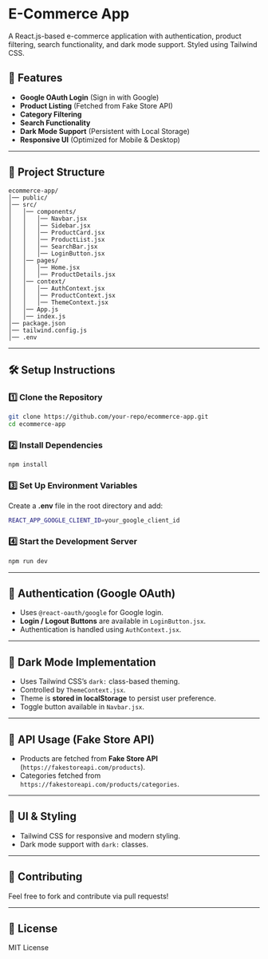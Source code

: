 # E-Commerce App

A React.js-based e-commerce application with authentication, product filtering, search functionality, and dark mode support. Styled using Tailwind CSS.

## 🚀 Features
- **Google OAuth Login** (Sign in with Google)
- **Product Listing** (Fetched from Fake Store API)
- **Category Filtering**
- **Search Functionality**
- **Dark Mode Support** (Persistent with Local Storage)
- **Responsive UI** (Optimized for Mobile & Desktop)

---

## 📂 Project Structure
```
ecommerce-app/
│── public/
│── src/
│   │── components/
│   │   │── Navbar.jsx
│   │   │── Sidebar.jsx
│   │   │── ProductCard.jsx
│   │   │── ProductList.jsx
│   │   │── SearchBar.jsx
│   │   │── LoginButton.jsx
│   │── pages/
│   │   │── Home.jsx
│   │   │── ProductDetails.jsx
│   │── context/
│   │   │── AuthContext.jsx
│   │   │── ProductContext.jsx
│   │   │── ThemeContext.jsx
│   │── App.js
│   │── index.js
│── package.json
│── tailwind.config.js
│── .env
```

---

## 🛠️ Setup Instructions

### 1️⃣ Clone the Repository
```sh
git clone https://github.com/your-repo/ecommerce-app.git
cd ecommerce-app
```

### 2️⃣ Install Dependencies
```sh
npm install
```

### 3️⃣ Set Up Environment Variables
Create a **.env** file in the root directory and add:
```sh
REACT_APP_GOOGLE_CLIENT_ID=your_google_client_id
```

### 4️⃣ Start the Development Server
```sh
npm run dev
```

---

## 🔑 Authentication (Google OAuth)
- Uses `@react-oauth/google` for Google login.
- **Login / Logout Buttons** are available in `LoginButton.jsx`.
- Authentication is handled using `AuthContext.jsx`.

---

## 🌙 Dark Mode Implementation
- Uses Tailwind CSS’s `dark:` class-based theming.
- Controlled by `ThemeContext.jsx`.
- Theme is **stored in localStorage** to persist user preference.
- Toggle button available in `Navbar.jsx`.

---

## 🔗 API Usage (Fake Store API)
- Products are fetched from **Fake Store API** (`https://fakestoreapi.com/products`).
- Categories fetched from `https://fakestoreapi.com/products/categories`.

---

## 🎨 UI & Styling
- Tailwind CSS for responsive and modern styling.
- Dark mode support with `dark:` classes.

---

## 🤝 Contributing
Feel free to fork and contribute via pull requests!

---

## 📜 License
MIT License

